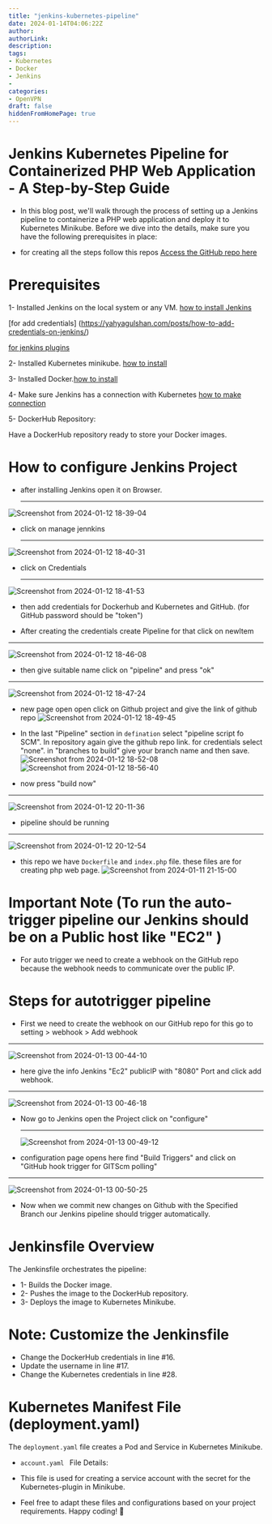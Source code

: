 ```yaml
---
title: "jenkins-kubernetes-pipeline"
date: 2024-01-14T04:06:22Z
author:
authorLink:
description:
tags:
- Kubernetes
- Docker
- Jenkins
- 
categories:
- OpenVPN
draft: false
hiddenFromHomePage: true
---
```


# Jenkins Kubernetes Pipeline for Containerized PHP Web Application - A Step-by-Step Guide

* In this blog post, we'll walk through the process of setting up a Jenkins pipeline to containerize a PHP web application and deploy it to Kubernetes Minikube. Before we dive into the details, make sure you have the following prerequisites in place:

* for creating all the steps follow this repos [Access the GitHub repo here](https://github.com/yahyagulshan/jenkins-kubernetes-pipeline)

# Prerequisites

1- Installed Jenkins on the local system or any VM. [how to install Jenkins](https://yahyagulshan.com/posts/how-to-install-jenkins-on-ubuntu-22.04/)
     
[for add credentials] (https://yahyagulshan.com/posts/how-to-add-credentials-on-jenkins/) 
     
[for jenkins plugins](https://yahyagulshan.com/posts/how-to-install-jenkins-pluging/)

2- Installed Kubernetes minikube. [how to install](https://yahyagulshan.com/posts/how-to-install-kubernetes/)

3- Installed Docker.[how to install](https://yahyagulshan.com/posts/how-to-install-docker-on-ubuntu/)

4- Make sure Jenkins has a connection with Kubernetes  [how to make connection](https://yahyagulshan.com/posts/Make-connection-with-kubernetes-and-jenkins)

5- DockerHub Repository:

Have a DockerHub repository ready to store your Docker images.

# How to configure Jenkins Project

* after installing Jenkins open it on Browser.

   ---
 ![Screenshot from 2024-01-12 18-39-04](https://github.com/yahyagulshan/jenkins-kubernetes-pipeline/assets/59036269/9e68ad15-43a1-443e-bae9-407e5d03b8f7)

* click on manage jennkins

  ---
![Screenshot from 2024-01-12 18-40-31](https://github.com/yahyagulshan/jenkins-kubernetes-pipeline/assets/59036269/9da07e5e-6d19-423d-9e79-ad16ccc5f9d4)

* click on  Credentials

  ---
 ![Screenshot from 2024-01-12 18-41-53](https://github.com/yahyagulshan/jenkins-kubernetes-pipeline/assets/59036269/c97d975c-f2be-4cac-8bab-f1aa2c755308)

* then add credentials for Dockerhub and Kubernetes and GitHub. (for GitHub password should be "token")

* After creating the credentials create Pipeline for that click on newItem

---
 ![Screenshot from 2024-01-12 18-46-08](https://github.com/yahyagulshan/jenkins-kubernetes-pipeline/assets/59036269/ed35b900-1c74-42dc-b5ca-22e426aeb537)

* then give suitable name click on "pipeline" and press "ok"

---
 ![Screenshot from 2024-01-12 18-47-24](https://github.com/yahyagulshan/jenkins-kubernetes-pipeline/assets/59036269/1372fcae-3936-48d3-ab24-093606de9cb6)

* new page open open click on Github project and give the link of github repo ![Screenshot from 2024-01-12 18-49-45](https://github.com/yahyagulshan/jenkins-kubernetes-pipeline/assets/59036269/3a159ae1-cb14-41b9-ad2f-52e16a490059)

* In the last "Pipeline" section in `defination` select "pipeline script fo SCM". In repository again give the github repo link. for credentials select "none". in "branches to build" give your branch name and then save.
![Screenshot from 2024-01-12 18-52-08](https://github.com/yahyagulshan/jenkins-kubernetes-pipeline/assets/59036269/102837de-a251-45a7-bb37-ab510899e10d)![Screenshot from 2024-01-12 18-56-40](https://github.com/yahyagulshan/jenkins-kubernetes-pipeline/assets/59036269/f24dbd03-7f3e-4cda-8987-b56351a2fa5d)

* now press "build now"

---
![Screenshot from 2024-01-12 20-11-36](https://github.com/yahyagulshan/jenkins-kubernetes-pipeline/assets/59036269/d6780edf-9ffb-4664-9484-59f8899ab2a9)

* pipeline should be running

---
![Screenshot from 2024-01-12 20-12-54](https://github.com/yahyagulshan/jenkins-kubernetes-pipeline/assets/59036269/ce50cbd9-3af6-4144-8d93-c380941f0f8e)

 * this repo we have `Dockerfile` and `index.php` file. these files are for creating php web page.
![Screenshot from 2024-01-11 21-15-00](https://github.com/yahyagulshan/jenkins-kubernetes-pipeline/assets/59036269/fb7ab2cc-ca83-40a7-8e4b-af814cfc8937)

# Important Note (To run the auto-trigger pipeline our Jenkins should be on a Public host like "EC2" )
* For auto trigger we need to create a webhook on the GitHub repo because the webhook needs to communicate over the public IP.

# Steps for autotrigger pipeline
* First we need to create the webhook on our GitHub repo for this go to setting > webhook > Add webhook 

---
![Screenshot from 2024-01-13 00-44-10](https://github.com/yahyagulshan/jenkins-kubernetes-pipeline/assets/59036269/abf5cd71-27d5-4904-adfa-60fcd602ac6e)

* here give the info Jenkins "Ec2" publicIP with "8080" Port and click add webhook.

---
  ![Screenshot from 2024-01-13 00-46-18](https://github.com/yahyagulshan/jenkins-kubernetes-pipeline/assets/59036269/434e680b-cb46-4cd0-97a2-9bf93dbd543b)

* Now go to Jenkins open the Project click on "configure"

  ---
  ![Screenshot from 2024-01-13 00-49-12](https://github.com/yahyagulshan/jenkins-kubernetes-pipeline/assets/59036269/bdbc72d0-c0e3-4d6c-9a04-cfacd666569a)

* configuration page opens here find "Build Triggers" and click on "GitHub hook trigger for GITScm polling"

 ---
 ![Screenshot from 2024-01-13 00-50-25](https://github.com/yahyagulshan/jenkins-kubernetes-pipeline/assets/59036269/d0a1ca88-66d0-4710-a3dc-3cb6d3fc2158)

 * Now when we commit new changes on Github with the Specified Branch our Jenkins pipeline should trigger automatically.

# Jenkinsfile Overview

The Jenkinsfile orchestrates the pipeline:

* 1- Builds the Docker image.
* 2- Pushes the image to the DockerHub repository.
* 3- Deploys the image to Kubernetes Minikube.

# Note: Customize the Jenkinsfile

* Change the DockerHub credentials in line #16.
* Update the username in line #17.
* Change the Kubernetes credentials in line #28.

# Kubernetes Manifest File (deployment.yaml)

The `deployment.yaml` file creates a Pod and Service in Kubernetes Minikube.

* `account.yaml ` File Details: 

* This file is used for creating a service account with the secret for the Kubernetes-plugin in Minikube.

* Feel free to adapt these files and configurations based on your project requirements. Happy coding! 🚀

